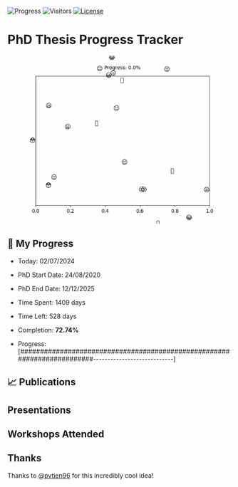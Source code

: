 ![Progress](https://img.shields.io/badge/Progress-72.74%25-93d168?style=flat-square)
![Visitors](https://api.visitorbadge.io/api/combined?path=https%3A%2F%2Fgithub.com%2Fpvtien96%2FPhD_Thesis_Tracker&label=Views&labelColor=%2337d67a&countColor=%23ff8a65&style=flat-square)
[![License](https://img.shields.io/badge/License-Apache_2.0-blue.svg)](https://opensource.org/licenses/Apache-2.0)

# PhD Thesis Progress Tracker

<td style="width: 10%; padding: 10px; border: none;">
      <img src="progress.gif" alt="Progress" style="height: 10%">
</td>

## :calendar: My Progress

- Today: 02/07/2024
- PhD Start Date: 24/08/2020
- PhD End Date: 12/12/2025

- Time Spent: 1409 days
- Time Left: 528 days
- Completion: <b>72.74%</b>
- Progress: [########################################################################----------------------------]

## 📈 Publications

## Presentations

## Workshops Attended

## Thanks

Thanks to [@pvtien96](https://github.com/pvtien96) for this incredibly cool idea!
